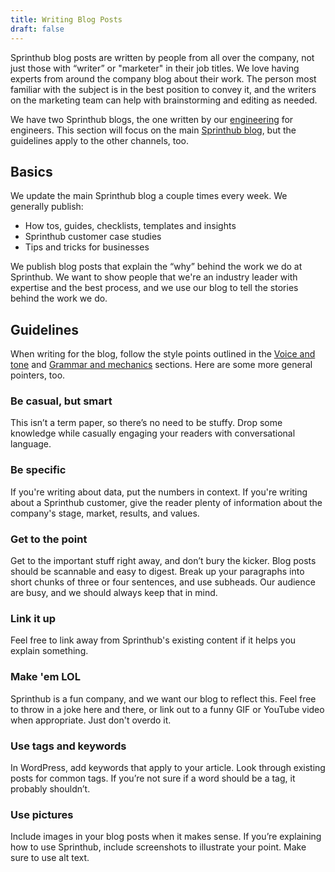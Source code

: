 ```yaml
---
title: Writing Blog Posts
draft: false
---
```


Sprinthub blog posts are written by people from all over the company, not just those with “writer” or "marketer" in their job titles. We love having experts from around the company blog about their work. The person most familiar with the subject is in the best position to convey it, and the writers on the marketing team can help with brainstorming and editing as needed.

We have two Sprinthub blogs, the one written by our [engineering](http://medium.com/sprinthub/) for engineers. This section will focus on the main [Sprinthub blog](http://sprinthubmobile.com/blog), but the guidelines apply to the other channels, too.

## Basics

We update the main Sprinthub blog a couple times every week. We generally publish:

* How tos, guides, checklists, templates and insights
* Sprinthub customer case studies
* Tips and tricks for businesses

We publish blog posts that explain the “why” behind the work we do at Sprinthub. We want to show people that we're an industry leader with expertise and the best process, and we use our blog to tell the stories behind the work we do.

## Guidelines

When writing for the blog, follow the style points outlined in the [Voice and tone](/02-voice-and-tone.html.md) and [Grammar and mechanics](/04-grammar-and-mechanics.html.md) sections. Here are some more general pointers, too.

### Be casual, but smart
This isn’t a term paper, so there’s no need to be stuffy. Drop some knowledge while casually engaging your readers with conversational language.

### Be specific
If you're writing about data, put the numbers in context. If you're writing about a Sprinthub customer, give the reader plenty of information about the company's stage, market, results, and values.

### Get to the point
Get to the important stuff right away, and don’t bury the kicker. Blog posts should be scannable and easy to digest. Break up your paragraphs into short chunks of three or four sentences, and use subheads. Our audience are busy, and we should always keep that in mind.

### Link it up
Feel free to link away from Sprinthub's existing content if it helps you explain something.

### Make 'em LOL
Sprinthub is a fun company, and we want our blog to reflect this. Feel free to throw in a joke here and there, or link out to a funny GIF or YouTube video when appropriate. Just don't overdo it.

### Use tags and keywords
In WordPress, add keywords that apply to your article. Look through existing posts for common tags. If you’re not sure if a word should be a tag, it probably shouldn’t.

### Use pictures
Include images in your blog posts when it makes sense. If you’re explaining how to use Sprinthub, include screenshots to illustrate your point. Make sure to use alt text.
